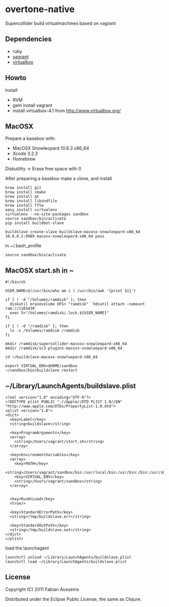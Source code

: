 # overtone-native

Supercollider build virtualmachines based on vagrant

## Dependencies

 * ruby
 * [vagrant](http://vagrantup.com/)
 * [virtualbox](http://www.virtualbox.org/)

## Howto

Install

 * RVM
 * gem install vagrant
 * install virtualbox-4.1  from http://www.virtualbox.org/

## MacOSX

Prepare a basebox with:

 * MacOSX Snowleopard 10.6.3 x86_64
 * Xcode 3.2.3
 * Homebrew

Diskutility -> Erase free space with 0

After preparing a basebox make a clone, and install

    brew install git
    brew install cmake
    brew install qt
    brew install libsndfile
    brew install fftw
    easy_install virtualenv
    virtualenv --no-site-packages sandbox
    source sandbox/bin/activate
    pip install buildbot-slave

    buildslave create-slave buildslave-macosx-snowleopard-x86_64 10.0.0.2:9989 macosx-snowleopard-x86_64 pass
    
in ~/.bash_profile

    source sandbox/bin/activate


## MacOSX start.sh in ~

    #!/bin/sh

    USER_NAME=$(/usr/bin/who am i | /usr/bin/awk '{print $1}')

    if [ ! -d "/Volumes/ramdisk" ]; then
      diskutil erasevolume HFS+ "ramdisk" `hdiutil attach -nomount ram://1165430`
      exec 5>"/Volumes/ramdisk/.lock.${USER_NAME}"  
    fi

    if [ ! -d "/ramdisk" ]; then
      ln -s /Volumes/ramdisk /ramdisk
    fi

    mkdir /ramdisk/supercollider-macosx-snowleopard-x86_64
    mkdir /ramdisk/sc3-plugins-macosx-snowleopard-x86_64

    cd ~/buildslave-macosx-snowleopard-x86_64

    export VIRTUAL_ENV=$HOME/sandbox
    ~/sandbox/bin/buildslave restart

## ~/Library/LaunchAgents/buildslave.plist

    <?xml version="1.0" encoding="UTF-8"?>
    <!DOCTYPE plist PUBLIC "-//Apple//DTD PLIST 1.0//EN" "http://www.apple.com/DTDs/PropertyList-1.0.dtd">
    <plist version="1.0">
    <dict>
      <key>Label</key>
      <string>buildslave</string>

      <key>ProgramArguments</key>
      <array>
        <string>/Users/vagrant/start.sh</string>
      </array>

      <key>EnvironmentVariables</key>
      <array>
        <key>PATH</key>
        <string>/Users/vagrant/sandbox/bin:/usr/local/bin:/usr/bin:/bin:/usr/sbin:/sbin:/usr/local/bin:/usr/X11/bin</string>
        <key>VIRTUAL_ENV</key>
        <string>/Users/vagrant/sandbox</string>
      </array>


      <key>RunAtLoad</key>
      <true/>

      <key>StandardErrorPath</key>
      <string>/tmp/buildslave.err</string>

      <key>StandardOutPath</key>
      <string>/tmp/buildslave.out</string>
    </dict>
    </plist>

load the launchagent

    launchctl unload ~/Library/LaunchAgents/buildslave.plist
    launchctl load ~/Library/LaunchAgents/buildslave.plist


## License

Copyright (C) 2011 Fabian Aussems

Distributed under the Eclipse Public License, the same as Clojure.


